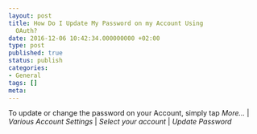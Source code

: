 ```yaml
---
layout: post
title: How Do I Update My Password on my Account Using
  OAuth?
date: 2016-12-06 10:42:34.000000000 +02:00
type: post
published: true
status: publish
categories:
- General
tags: []
meta:
---
```


To update or change the password on your Account, simply tap *More...* \| *Various Account Settings* \| *Select your account* \| *Update Password*